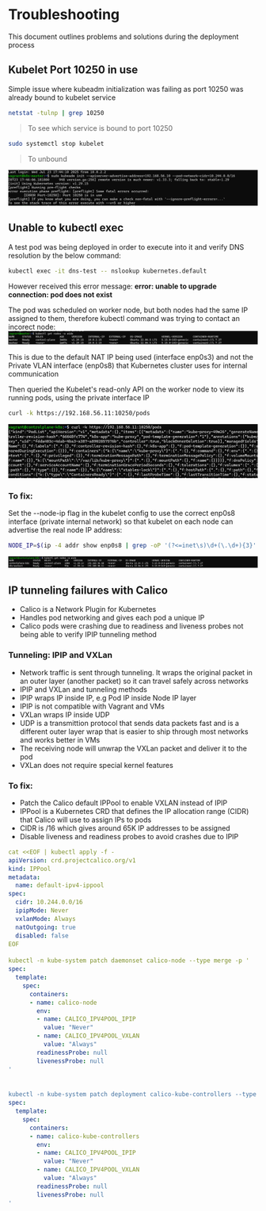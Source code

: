 # Troubleshooting

This document outlines problems and solutions during the deployment process

## Kubelet Port 10250 in use

Simple issue where kubeadm initialization was failing as port 10250 was already bound to kubelet service

```bash
netstat -tulnp | grep 10250
```

> To see which service is bound to port 10250

```bash
sudo systemctl stop kubelet
```

> To unbound

![port10250](assets/port10250.png)

## Unable to kubectl exec

A test pod was being deployed in order to execute into it and verify DNS resolution by the below command:

```bash
kubectl exec -it dns-test -- nslookup kubernetes.default
```

However received this error message:
**error: unable to upgrade connection: pod does not exist**

The pod was scheduled on worker node, but both nodes had the same IP assigned to them, therefore kubectl command was trying to contact an incorect node:
![node-ip-before-fix](assets/node-ip-before-fix.png)

This is due to the default NAT IP being used (interface enp0s3) and not the Private VLAN interface (enp0s8) that Kubernetes cluster uses for internal communication

Then queried the Kubelet's read-only API on the worker node to view its running pods, using the private interface IP

```bash
curl -k https://192.168.56.11:10250/pods
```

![curl-with-real-node-ip](assets/curl-with-real-node-ip.png)

### To fix:

Set the --node-ip flag in the kubelet config to use the correct enp0s8 interface (private internal network) so that kubelet on each node can advertise the real node IP address:

```bash
NODE_IP=$(ip -4 addr show enp0s8 | grep -oP '(?<=inet\s)\d+(\.\d+){3}' | head -n 1)
```

![node-ip-after-fix](assets/node-ip-after-fix.png)

## IP tunneling failures with Calico

- Calico is a Network Plugin for Kubernetes
- Handles pod networking and gives each pod a unique IP
- Calico pods were crashing due to readiness and liveness probes not being able to verify IPIP tunneling method

### Tunneling: IPIP and VXLan

- Network traffic is sent through tunneling. It wraps the original packet in an outer layer (another packet) so it can travel safely across networks
- IPIP and VXLan and tunneling methods
- IPIP wraps IP inside IP, e.g Pod IP inside Node IP layer
- IPIP is not compatible with Vagrant and VMs
- VXLan wraps IP inside UDP
- UDP is a transmittion protocol that sends data packets fast and is a different outer layer wrap that is easier to ship through most networks and works better in VMs
- The receiving node will unwrap the VXLan packet and deliver it to the pod
- VXLan does not require special kernel features

### To fix:

- Patch the Calico default IPPool to enable VXLAN instead of IPIP
- IPPool is a Kubernetes CRD that defines the IP allocation range (CIDR) that Calico will use to assign IPs to pods
- CIDR is /16 which gives around 65K IP addresses to be assigned
- Disable liveness and readiness probes to avoid crashes due to IPIP

```yaml
cat <<EOF | kubectl apply -f -
apiVersion: crd.projectcalico.org/v1
kind: IPPool
metadata:
  name: default-ipv4-ippool
spec:
  cidr: 10.244.0.0/16
  ipipMode: Never
  vxlanMode: Always
  natOutgoing: true
  disabled: false
EOF

kubectl -n kube-system patch daemonset calico-node --type merge -p '
spec:
  template:
    spec:
      containers:
      - name: calico-node
        env:
        - name: CALICO_IPV4POOL_IPIP
          value: "Never"
        - name: CALICO_IPV4POOL_VXLAN
          value: "Always"
        readinessProbe: null
        livenessProbe: null
'


kubectl -n kube-system patch deployment calico-kube-controllers --type merge -p '
spec:
  template:
    spec:
      containers:
      - name: calico-kube-controllers
        env:
        - name: CALICO_IPV4POOL_IPIP
          value: "Never"
        - name: CALICO_IPV4POOL_VXLAN
          value: "Always"
        readinessProbe: null
        livenessProbe: null
'

```
